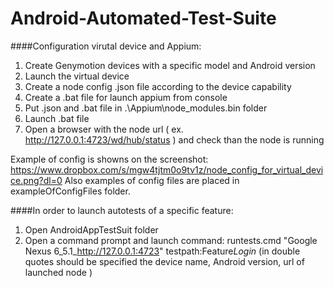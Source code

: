 # Android-Automated-Test-Suite

####Configuration virutal device and Appium:
1. Create Genymotion devices with a specific model and Android version 	
2. Launch the virtual device
3. Create a node config .json file according to the device capability 
4. Create a .bat file for launch appium from console 
5. Put .json and .bat file in .\Appium\node_modules\.bin folder
6. Launch .bat file
7. Open a browser with the node url ( ex. http://127.0.0.1:4723/wd/hub/status ) and check than the node is running

Example of config is showns on the screenshot: https://www.dropbox.com/s/mgw4tjtm0o9tv1z/node_config_for_virtual_device.png?dl=0
Also examples of config files are placed in exampleOfConfigFiles folder.

####In order to launch autotests of a specific feature:

1. Open AndroidAppTestSuit folder 
2. Open a command prompt and launch command: runtests.cmd "Google Nexus 6_5.1_http://127.0.0.1:4723" testpath:Feature*Login*
(in double quotes should be specified the device name, Android version, url of launched node )